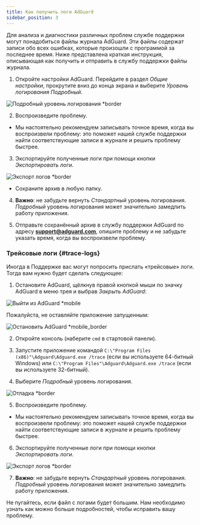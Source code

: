```yaml
---
title: Как получить логи AdGuard
sidebar_position: 3
---
```


Для анализа и диагностики различных проблем службе поддержки могут понадобиться файлы журнала AdGuard. Эти файлы содержат записи обо всех ошибках, которые произошли с программой за последнее время. Ниже представлена краткая инструкция, описывающая как получить и отправить в службу поддержки файлы журнала.

1. Откройте настройки AdGuard. Перейдите в раздел *Общие настройки*, прокрутите вниз до конца экрана и выберите *Уровень логирования* *Подробный*.

![Подробный уровень логирования *border](https://cdn.adtidy.org/content/kb/ad_blocker/windows/solving-problems/adg-logs-1.png)

2. Воспроизведите проблему.

- Мы настоятельно рекомендуем записывать точное время, когда вы воспроизвели проблему: это поможет нашей службе поддержки найти соответствующие записи в журнале и решить проблему быстрее.

3. Экспортируйте полученные логи при помощи кнопки *Экспортировать логи*.

![Экспорт логов *border](https://cdn.adtidy.org/content/kb/ad_blocker/windows/solving-problems/adg-logs-2.png)

- Сохраните архив в любую папку.

4. **Важно**: не забудьте вернуть *Стандартный* уровень логирования. *Подробный* уровень логирования может значительно замедлить работу приложения.

5. Отправьте сохранённый архив в службу поддержки AdGuard по адресу **support@adguard.com**, опишите проблему и не забудьте указать время, когда вы воспроизвели проблему.

### Трейсовые логи {#trace-logs}

Иногда в Поддержке вас могут попросить прислать «трейсовые» логи. Тогда вам нужно будет сделать следующее:

1. Остановите AdGuard, щёлкнув правой кнопкой мыши по значку AdGuard в меню трея и выбрав *Закрыть AdGuard*:

![Выйти из AdGuard *mobile](https://cdn.adtidy.org/content/kb/ad_blocker/windows/solving-problems/adg-logs-3.png)

Пожалуйста, не оставляйте приложение запущенным:

![Остановить AdGuard *mobile_border](https://cdn.adtidy.org/public/Adguard/kb/newscreenshots/En/eng_logs_4.png)

2. Откройте консоль (наберите `cmd` в стартовой панели).

3. Запустите приложение командой  `C:\"Program Files (x86)"\Adguard\Adguard.exe /trace` (если вы используете 64-битный Windows) или `C:\"Program Files"\Adguard\Adguard.exe /trace` (если вы используете 32-битный).

4. Выберите *Подробный* уровень логирования.

![Отладка *border](https://cdn.adtidy.org/content/kb/ad_blocker/windows/solving-problems/adg-logs-1.png)

5. Воспроизведите проблему.

- Мы настоятельно рекомендуем записывать точное время, когда вы воспроизвели проблему: это поможет нашей службе поддержки найти соответствующие записи в журнале и решить проблему быстрее.

6. Экспортируйте полученные логи при помощи кнопки *Экспортировать логи*.

![Экспорт логов *border](https://cdn.adtidy.org/content/kb/ad_blocker/windows/solving-problems/adg-logs-2.png)

7. **Важно**: не забудьте вернуть *Стандартный* уровень логирования. *Подробный* уровень логирования может значительно замедлить работу приложения.

Не пугайтесь, если файл с логами будет большим. Нам необходимо узнать как можно больше подробностей, чтобы исправить вашу проблему.
